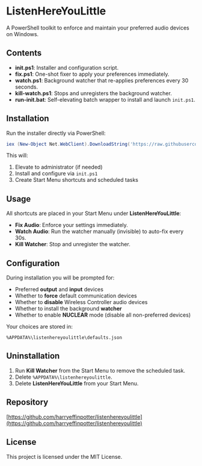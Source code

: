 # ListenHereYouLittle

A PowerShell toolkit to enforce and maintain your preferred audio devices on Windows.

## Contents

* **init.ps1**: Installer and configuration script.
* **fix.ps1**: One-shot fixer to apply your preferences immediately.
* **watch.ps1**: Background watcher that re-applies preferences every 30 seconds.
* **kill-watch.ps1**: Stops and unregisters the background watcher.
* **run-init.bat**: Self-elevating batch wrapper to install and launch `init.ps1`.

## Installation

Run the installer directly via PowerShell:

```powershell
iex (New-Object Net.WebClient).DownloadString('https://raw.githubusercontent.com/harryeffinpotter/listenhereyoulittle/master/install.bat')
```

This will:

1. Elevate to administrator (if needed)
2. Install and configure via `init.ps1`
3. Create Start Menu shortcuts and scheduled tasks

## Usage

All shortcuts are placed in your Start Menu under **ListenHereYouLittle**:

* **Fix Audio**: Enforce your settings immediately.
* **Watch Audio**: Run the watcher manually (invisible) to auto-fix every 30s.
* **Kill Watcher**: Stop and unregister the watcher.

## Configuration

During installation you will be prompted for:

* Preferred **output** and **input** devices
* Whether to **force** default communication devices
* Whether to **disable** Wireless Controller audio devices
* Whether to install the background **watcher**
* Whether to enable **NUCLEAR** mode (disable all non-preferred devices)

Your choices are stored in:

```
%APPDATA%\listenhereyoulittle\defaults.json
```

## Uninstallation

1. Run **Kill Watcher** from the Start Menu to remove the scheduled task.
2. Delete `%APPDATA%\listenhereyoulittle`.
3. Delete **ListenHereYouLittle** from your Start Menu.

## Repository

[https://github.com/harryeffinpotter/listenhereyoulittle](https://github.com/harryeffinpotter/listenhereyoulittle)

## License

This project is licensed under the MIT License.

